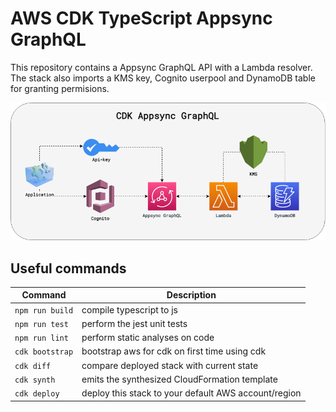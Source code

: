 # AWS CDK TypeScript Appsync GraphQL

This repository contains a Appsync GraphQL API with a Lambda resolver.
The stack also imports a KMS key, Cognito userpool and DynamoDB table for granting permisions.

![alt text](./img/cdkAppsyncGraphQL.png)

## Useful commands

| Command  | Description    |
|----------|----------------|
|`npm run build`|compile typescript to js|
|`npm run test`|perform the jest unit tests|
|`npm run lint`|perform static analyses on code|
|`cdk bootstrap`|bootstrap aws for cdk on first time using cdk|
|`cdk diff`|compare deployed stack with current state|
|`cdk synth`|emits the synthesized CloudFormation template|
|`cdk deploy`| deploy this stack to your default AWS account/region|
